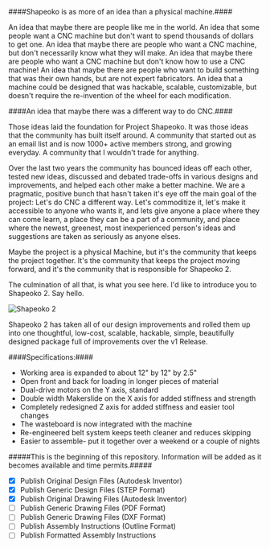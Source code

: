 ####Shapeoko is as more of an idea than a physical machine.####

An idea that maybe there are people like me in the world. An idea that some people want a CNC machine but don't want to spend thousands of dollars to get one. An idea that maybe there are people who want a CNC machine, but don't necessarily know what they will make. An idea that maybe there are people who want a CNC machine but don't know how to use a CNC machine! An idea that maybe there are people who want to build something that was their own hands, but are not expert fabricators. An idea that a machine could be designed that was hackable, scalable, customizable, but doesn't require the re-invention of the wheel for each modification.

####An idea that maybe there was a different way to do CNC.####

Those ideas laid the foundation for Project Shapeoko. It was those ideas that the community has built itself around. A community that started out as an email list and is now 1000+ active members strong, and growing everyday. A community that I wouldn't trade for anything.

Over the last two years the community has bounced ideas off each other, tested new ideas, discussed and debated trade-offs in various designs and improvements, and helped each other make a better machine. We are a pragmatic, positive bunch that hasn't taken it's eye off the main goal of the project: Let's do CNC a different way. Let's commoditize it, let's make it accessible to anyone who wants it, and lets give anyone a place where they can come learn, a place they can be a part of a community, and place where the newest, greenest, most inexperienced person's ideas and suggestions are taken as seriously as anyone elses. 

Maybe the project is a physical Machine, but it's the community that keeps the project together. It's the community that keeps the project moving forward, and it's the community that is responsible for Shapeoko 2.

The culmination of all that, is what you see here. I'd like to introduce you to Shapeoko 2. Say hello.

![Shapeoko 2](https://github.com/shapeoko/ShapeOko_2/raw/master/Shapeoko_2.gif)

Shapeoko 2 has taken all of our design improvements and rolled them up into one thoughtful, low-cost, scalable, hackable, simple, beautifully designed package full of improvements over the v1 Release.

####Specifications:####
+ Working area is expanded to about 12" by 12" by 2.5"
+ Open front and back for loading in longer pieces of material
+ Dual-drive motors on the Y axis, standard
+ Double width Makerslide on the X axis for added stiffness and strength
+ Completely redesigned Z axis for added stiffness and easier tool changes
+ The wasteboard is now integrated with the machine
+ Re-engineered belt system keeps teeth cleaner and reduces skipping
+ Easier to assemble- put it together over a weekend or a couple of nights

#####This is the beginning of this repository. Information will be added as it becomes available and time permits.#####
- [x] Publish Original Design Files (Autodesk Inventor)
- [x] Publish Generic Design Files (STEP Format)
- [x] Publish Original Drawing Files (Autodesk Inventor)
- [ ] Publish Generic Drawing Files (PDF Format)
- [ ] Publish Generic Drawing Files (DXF Format)
- [ ] Publish Assembly Instructions (Outline Format)
- [ ] Publish Formatted Assembly Instructions
